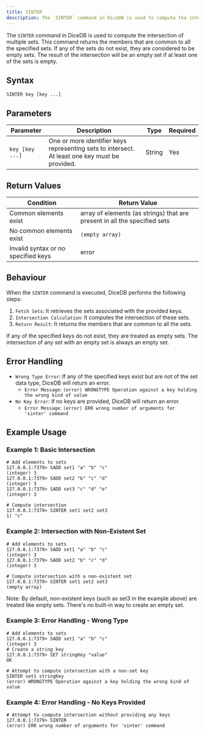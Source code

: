 ```yaml
---
title: SINTER
description: The `SINTER` command in DiceDB is used to compute the intersection of multiple sets. This command returns the members that are common to all the specified sets. If any of the sets do not exist, they are considered to be empty sets. The result of the intersection will be an empty set if at least one of the sets is empty.
---
```


The `SINTER` command in DiceDB is used to compute the intersection of multiple sets. This command returns the members that are common to all the specified sets. If any of the sets do not exist, they are considered to be empty sets. The result of the intersection will be an empty set if at least one of the sets is empty.

## Syntax

```
SINTER key [key ...]
```
## Parameters

| Parameter      | Description                                                                                   | Type    | Required |
|----------------|-----------------------------------------------------------------------------------------------|---------|----------|
| `key [key ...]`| One or more identifier keys representing sets to intersect. At least one key must be provided.| String  | Yes      |

## Return Values

| Condition                                      | Return Value                                                              |
|------------------------------------------------|---------------------------------------------------------------------------|
| Common elements exist                          | array of elements (as strings) that are present in all the specified sets |
| No common elements exist                       | `(empty array)`                                                           |
| Invalid syntax or no specified keys            | error                                                                     |

## Behaviour

When the `SINTER` command is executed, DiceDB performs the following steps:

1. `Fetch Sets`: It retrieves the sets associated with the provided keys.
2. `Intersection Calculation`: It computes the intersection of these sets.
3. `Return Result`: It returns the members that are common to all the sets.

If any of the specified keys do not exist, they are treated as empty sets. The intersection of any set with an empty set is always an empty set.

## Error Handling

- `Wrong Type Error`: If any of the specified keys exist but are not of the set data type, DiceDB will return an error.
  - `Error Message`: `(error) WRONGTYPE Operation against a key holding the wrong kind of value`
- `No Key Error`: If no keys are provided, DiceDB will return an error.
  - `Error Message`: `(error) ERR wrong number of arguments for 'sinter' command`

## Example Usage

### Example 1: Basic Intersection

```shell
# Add elements to sets
127.0.0.1:7379> SADD set1 "a" "b" "c"
(integer) 3
127.0.0.1:7379> SADD set2 "b" "c" "d"
(integer) 3
127.0.0.1:7379> SADD set3 "c" "d" "e"
(integer) 3

# Compute intersection
127.0.0.1:7379> SINTER set1 set2 set3
1) "c"
```

### Example 2: Intersection with Non-Existent Set

```shell
# Add elements to sets
127.0.0.1:7379> SADD set1 "a" "b" "c"
(integer) 3
127.0.0.1:7379> SADD set2 "b" "c" "d"
(integer) 3

# Compute intersection with a non-existent set
127.0.0.1:7379> SINTER set1 set2 set3
(empty array)
```
Note: By default, non-existent keys (such as set3 in the example above) are treated like empty sets. There's no built-in way to create an empty set.

### Example 3: Error Handling - Wrong Type

```shell
# Add elements to sets
127.0.0.1:7379> SADD set1 "a" "b" "c"
(integer) 3
# Create a string key
127.0.0.1:7379> SET stringKey "value"
OK

# Attempt to compute intersection with a non-set key
SINTER set1 stringKey
(error) WRONGTYPE Operation against a key holding the wrong kind of value
```

### Example 4: Error Handling - No Keys Provided

```shell
# Attempt to compute intersection without providing any keys
127.0.0.1:7379> SINTER
(error) ERR wrong number of arguments for 'sinter' command
```
